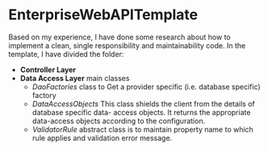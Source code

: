# EnterpriseWebAPITemplate
Based on my experience,
I have done some research about how to implement a clean, single responsibility and maintainability code.
In the template, I have divided the folder:
- <b>Controller Layer</b>
- <b>Data Access Layer</b> main classes
  +  <i>DaoFactories</i> class to Get a provider specific (i.e. database specific) factory
  +  <i>DataAccessObjects</i> This class shields the client from the details of database specific data- 
  access objects. It returns the appropriate data-access objects according to the configuration.
  + <i>ValidatorRule</i> abstract class is to maintain property name to which rule applies and validation 
  error message.
